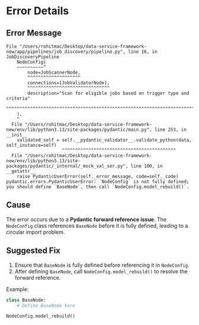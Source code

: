 # Error Details

## Error Message
```
File "/Users/rohitmac/Desktop/data-service-framework-new/app/pipelines/job_discovery/pipeline.py", line 16, in JobDiscoveryPipeline
    NodeConfig(
    ~~~~~~~~~~^
        node=JobScannerNode,
        ^^^^^^^^^^^^^^^^^^^^
        connections=[JobValidatorNode],
        ^^^^^^^^^^^^^^^^^^^^^^^^^^^^^^^
        description="Scan for eligible jobs based on trigger type and criteria"
        ^^^^^^^^^^^^^^^^^^^^^^^^^^^^^^^^^^^^^^^^^^^^^^^^^^^^^^^^^^^^^^^^^^^^^^^
    ),
    ^
  File "/Users/rohitmac/Desktop/data-service-framework-new/env/lib/python3.13/site-packages/pydantic/main.py", line 253, in __init__
    validated_self = self.__pydantic_validator__.validate_python(data, self_instance=self)
                     ^^^^^^^^^^^^^^^^^^^^^^^^^^^^^^^^^^^^^^^^^^^
  File "/Users/rohitmac/Desktop/data-service-framework-new/env/lib/python3.13/site-packages/pydantic/_internal/_mock_val_ser.py", line 100, in __getattr__
    raise PydanticUserError(self._error_message, code=self._code)
pydantic.errors.PydanticUserError: `NodeConfig` is not fully defined; you should define `BaseNode`, then call `NodeConfig.model_rebuild()`.
```

## Cause
The error occurs due to a **Pydantic forward reference issue**. The `NodeConfig` class references `BaseNode` before it is fully defined, leading to a circular import problem.

## Suggested Fix
1. Ensure that `BaseNode` is fully defined before referencing it in `NodeConfig`.
2. After defining `BaseNode`, call `NodeConfig.model_rebuild()` to resolve the forward reference.

Example:
```python
class BaseNode:
    # Define BaseNode here

NodeConfig.model_rebuild()
```